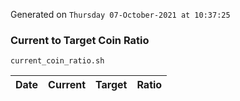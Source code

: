 Generated on `Thursday 07-October-2021 at 10:37:25`

### Current to Target Coin Ratio
`current_coin_ratio.sh`

Date|Current|Target|Ratio
---|---|---|---
